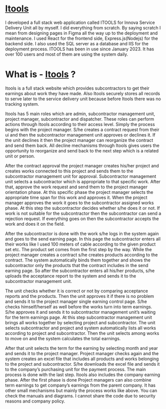 
# [Itools](https://www.itoolsinnova.com/)

I developed a full stack web application called ITOOLS for Innova Service Delivery Unit all by myself. I did everything from scratch. By saying scratch I mean from designing pages in Figma all the way up to the deployment and maintenance. I used React for the frontend side, Express.js(Nodejs) for the backend side. I also used the SQL server as a database and IIS for the deployment process. ITOOLS has been in use since January 2023. It has over 100 users and most of them are using the system daily.

# What is - [Itools](https://www.itoolsinnova.com/) ? 


  Itools is a full stack website which provides subcontractors to get their earnings about work they have made. Also Itools securely stores all records to serve later to the service delivery unit because before Itools there was no tracking system. 
  
  Itools has 5 main roles which are admin, subcontractor management unit, project manager, subcontractor and dispatcher. These roles can perform actions through Itools according to their access level. Simply the process begins with the project manager. S/he creates a contract request from their ui and then the subcontractor management unit approves or declines it. If the unit declines it then the project manager can reorganize the contract and send them back. All decline mechanisms through Itools gives users the opportunity to reorganize and send back to the next step which is a related unit or person. 
  
  After the contract approval the project manager creates his/her project and creates works connected to this project and sends them to the subcontractor management unit for approval. Subcontractor management unit selects a subcontractor which is appropriate to that specific work. After that, approve the work request and send them to the project manager orientation phase. At this specific phase the project manager selects the appropriate time span for this work and approves it. When the project manager approves the work it goes to the subcontractor assigned works phase. At this step the subcontractor decides whether s/he does it or not. If work is not suitable for the subcontractor then the subcontractor can send a rejection request. If everything goes on then the subcontractor accepts the work and does it on the field. 
   
  After the subcontractor is done with the work s/he logs in the system again and goes to the send earning page. In this page the subcontractor enters all their works like I used 100 meters of cable according to the given product set etc. The product set comes from the first step by the way. While the project manager creates a contract s/he creates products according to the contract. The system automatically binds them together and shows the subcontractor only the products that the contract includes in the send earning page. So after the subcontractor enters all his/her products, s/he uploads the acceptance report to the system and sends it to the subcontractor management unit. 
  
  The unit checks whether it is correct or not by comparing acceptance reports and the products. Then the unit approves it if there is no problem and sends it to the project manager single earning control page. S/he checks himself/herself as well before the works turn into term earnings. S/he approves it and sends it to subcontractor management unit’s waiting for the term earnings page. At this step subcontractor management unit brings all works together by selecting project and subcontractor. The unit selects subcontractor and project and system automatically lists all works according to project and subcontractor. Then the unit selects among works to move on and the system calculates the total earnings. 
   
  After that unit selects the term for the earning by selecting month and year and sends it to the project manager. Project manager checks again and the system creates an excel file that includes all products and works belonging to the project and subcontractor. S/he downloads the excel file and sends it to the company’s purchasing unit for the payment process. The main process is done with the last step. Itools also includes the company earning phase. After the first phase is done Project managers can also combine term earnings to get company’s earnings from the parent company. It has other small mechanisms but mainly the process works like above. You can check the manuals and diagrams. I cannot share the code due to security reasons and company policy.


